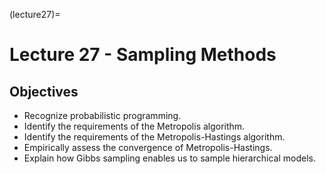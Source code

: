 (lecture27)=
# Lecture 27 - Sampling Methods

## Objectives
+ Recognize probabilistic programming.
+ Identify the requirements of the Metropolis algorithm.
+ Identify the requirements of the Metropolis-Hastings algorithm.
+ Empirically assess the convergence of Metropolis-Hastings.
+ Explain how Gibbs sampling enables us to sample hierarchical models.